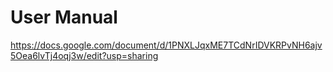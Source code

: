 # User Manual

https://docs.google.com/document/d/1PNXLJqxME7TCdNrIDVKRPvNH6ajv5Oea6lvTj4oqj3w/edit?usp=sharing
